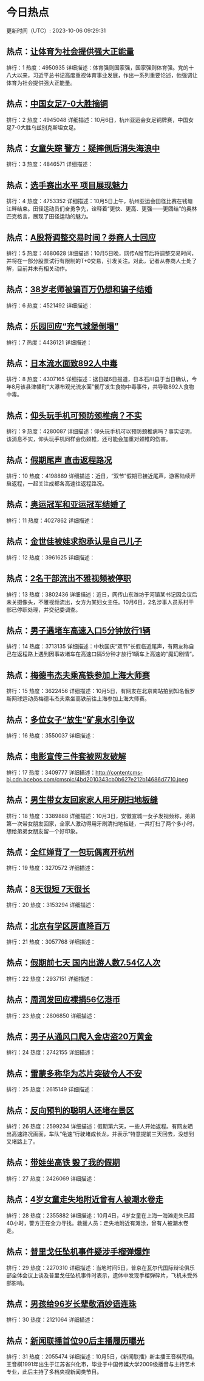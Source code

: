# 今日热点

更新时间（UTC）: 2023-10-06 09:29:31

## 热点：[让体育为社会提供强大正能量](https://cn.bing.com/search?q=让体育为社会提供强大正能量)
排行：1
热度：4950935
详细描述：体育强则国家强，国家强则体育强。党的十八大以来，习近平总书记高度重视体育事业发展，作出一系列重要论述，他强调让体育为社会提供强大正能量。

## 热点：[中国女足7-0大胜摘铜](https://cn.bing.com/search?q=中国女足7-0大胜摘铜)
排行：2
热度：4945048
详细描述：10月6日，杭州亚运会女足铜牌赛，中国女足7-0大胜乌兹别克斯坦女足。

## 热点：[女童失踪 警方：疑摔倒后消失海浪中](https://cn.bing.com/search?q=女童失踪警方：疑摔倒后消失海浪中)
排行：3
热度：4846571
详细描述：

## 热点：[选手赛出水平 项目展现魅力](https://cn.bing.com/search?q=选手赛出水平项目展现魅力)
排行：4
热度：4753352
详细描述：10月5日上午，杭州亚运会田径比赛在钱塘江畔结束。田径运动员们奋勇争先，诠释着“更快、更高、更强——更团结”的奥林匹克格言，展现了田径运动的魅力。

## 热点：[A股将调整交易时间？券商人士回应](https://cn.bing.com/search?q=A股将调整交易时间？券商人士回应)
排行：5
热度：4680628
详细描述：10月5日晚，网传A股节后将调整交易时间，并将在一部分股票试行有限制的T+0交易，引发关注。对此，记者从券商人士处了解，目前并未有相关动作。

## 热点：[38岁老师被骗百万仍想和骗子结婚](https://cn.bing.com/search?q=38岁老师被骗百万仍想和骗子结婚)
排行：6
热度：4521492
详细描述：

## 热点：[乐园回应“充气城堡倒塌”](https://cn.bing.com/search?q=乐园回应“充气城堡倒塌”)
排行：7
热度：4436121
详细描述：

## 热点：[日本流水面致892人中毒](https://cn.bing.com/search?q=日本流水面致892人中毒)
排行：8
热度：4307165
详细描述：据日媒6日报道，日本石川县于当日确认，今年8月该县津幡町“大瀑布观光流水面”餐厅发生食物中毒事件，共导致892人食物中毒。

## 热点：[仰头玩手机可预防颈椎病？不实](https://cn.bing.com/search?q=仰头玩手机可预防颈椎病？不实)
排行：9
热度：4280087
详细描述：仰头玩手机可以预防颈椎病吗？事实证明，该消息不实，仰头玩手机同样会伤颈椎，还可能会加重对颈椎的伤害。

## 热点：[假期尾声 直击返程路况](https://cn.bing.com/search?q=假期尾声直击返程路况)
排行：10
热度：4198889
详细描述：近日，“双节”假期已接近尾声，游客陆续开启返程，一起关注成都各高速往返程路况。

## 热点：[奥运冠军和亚运冠军结婚了](https://cn.bing.com/search?q=奥运冠军和亚运冠军结婚了)
排行：11
热度：4027862
详细描述：

## 热点：[金世佳被娃求抱承认是自己儿子](https://cn.bing.com/search?q=金世佳被娃求抱承认是自己儿子)
排行：12
热度：3961625
详细描述：

## 热点：[2名干部流出不雅视频被停职](https://cn.bing.com/search?q=2名干部流出不雅视频被停职)
排行：13
热度：3802436
详细描述：近日，网传山东潍坊于河镇某书记因会议后未关摄像头，不雅视频流出，女方为某妇女主任。10月6日，2名涉事人员系村干部已停职处理，并交纪委调查。

## 热点：[男子遇堵车高速入口5分钟放行1辆](https://cn.bing.com/search?q=男子遇堵车高速入口5分钟放行1辆)
排行：14
热度：3713135
详细描述：中秋国庆“双节”长假临近尾声，有网友称自己在返程路上遇到因事故堵车在高速口隔5分钟才放行1辆车上高速的“魔幻剧情”。

## 热点：[梅德韦杰夫乘高铁参加上海大师赛](https://cn.bing.com/search?q=梅德韦杰夫乘高铁参加上海大师赛)
排行：15
热度：3622456
详细描述：10月5日，有网友在北京南站拍到知名俄罗斯网球运动员梅德韦杰夫乘坐高铁前往上海参加上海大师赛。

## 热点：[多位女子“放生”矿泉水引争议](https://cn.bing.com/search?q=多位女子“放生”矿泉水引争议)
排行：16
热度：3550037
详细描述：

## 热点：[电影宣传三件套被网友破解](https://cn.bing.com/search?q=电影宣传三件套被网友破解)
排行：17
热度：3409777
详细描述：http://contentcms-bj.cdn.bcebos.com/cmspic/4bd2010343cb0b627e212b14686d7710.jpeg

## 热点：[男生带女友回家家人用牙刷扫地板缝](https://cn.bing.com/search?q=男生带女友回家家人用牙刷扫地板缝)
排行：18
热度：3389888
详细描述：10月3日，安徽宣城一女子发视频称，弟弟第一次带女朋友回家，全家人激动得用牙刷清扫地板缝，一共打扫了两个多小时，想给弟弟女朋友留一个好印象。

## 热点：[全红婵背了一包玩偶离开杭州](https://cn.bing.com/search?q=全红婵背了一包玩偶离开杭州)
排行：19
热度：3270572
详细描述：

## 热点：[8天很短 7天很长](https://cn.bing.com/search?q=8天很短7天很长)
排行：20
热度：3153294
详细描述：

## 热点：[北京有学区房直降百万](https://cn.bing.com/search?q=北京有学区房直降百万)
排行：21
热度：3057768
详细描述：

## 热点：[假期前七天 国内出游人数7.54亿人次](https://cn.bing.com/search?q=假期前七天国内出游人数7.54亿人次)
排行：22
热度：2937151
详细描述：

## 热点：[周润发回应裸捐56亿港币](https://cn.bing.com/search?q=周润发回应裸捐56亿港币)
排行：23
热度：2806850
详细描述：

## 热点：[男子从通风口爬入金店盗20万黄金](https://cn.bing.com/search?q=男子从通风口爬入金店盗20万黄金)
排行：24
热度：2742155
详细描述：

## 热点：[雷蒙多称华为芯片突破令人不安](https://cn.bing.com/search?q=雷蒙多称华为芯片突破令人不安)
排行：25
热度：2615149
详细描述：

## 热点：[反向预判的聪明人还堵在景区](https://cn.bing.com/search?q=反向预判的聪明人还堵在景区)
排行：26
热度：2599234
详细描述：假期第六天，一些人开始返程。有网友晒出高速路况画面，车队“龟速”行驶堵成长龙，并表示“特意提前三天回去，没想到又堵路上了。

## 热点：[带娃坐高铁 毁了我的假期](https://cn.bing.com/search?q=带娃坐高铁毁了我的假期)
排行：27
热度：2426069
详细描述：

## 热点：[4岁女童走失地附近曾有人被潮水卷走](https://cn.bing.com/search?q=4岁女童走失地附近曾有人被潮水卷走)
排行：28
热度：2355882
详细描述：10月4日，4岁女童在上海一海滩走失已超40小时，警方正在全力寻找。救援人员：走失地附近有滩涂，曾有人被潮水卷走。

## 热点：[普里戈任坠机事件疑涉手榴弹爆炸](https://cn.bing.com/search?q=普里戈任坠机事件疑涉手榴弹爆炸)
排行：29
热度：2270310
详细描述：当地时间5日，普京在瓦尔代国际辩论俱乐部全体会议上谈及普里戈任坠机事件时表示，遗体中发现手榴弹碎片，飞机未受外部影响。

## 热点：[男孩给96岁长辈敬酒妙语连珠](https://cn.bing.com/search?q=男孩给96岁长辈敬酒妙语连珠)
排行：30
热度：2121064
详细描述：

## 热点：[新闻联播首位90后主播履历曝光](https://cn.bing.com/search?q=新闻联播首位90后主播履历曝光)
排行：31
热度：2055474
详细描述：10月5日，《新闻联播》新主播王音棋亮相。王音棋1991年出生于江苏省兴化市，毕业于中国传媒大学2009级播音与主持艺术专业，此后主持了多档央视新闻类节目。

